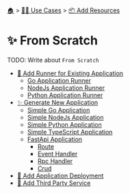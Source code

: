 <!--startTocHeader-->
[🏠](../../../README.md) > [👷🏽 Use Cases](../../README.md) > [📦 Add Resources](../README.md)
# ✨ From Scratch
<!--endTocHeader-->

TODO: Write about `From Scratch`

<!--startTocSubtopic-->
- [🏃 Add Runner for Existing Application](add-runner-for-existing-application/README.md)
  - [Go Application Runner](add-runner-for-existing-application/go-application-runner.md)
  - [NodeJs Application Runner](add-runner-for-existing-application/node-js-application-runner.md)
  - [Python Application Runner](add-runner-for-existing-application/python-application-runner.md)
- [✨ Generate New Application](generate-new-application/README.md)
  - [Simple Go Application](generate-new-application/simple-go-application.md)
  - [Simple NodeJs Application](generate-new-application/simple-node-js-application.md)
  - [Simple Python Application](generate-new-application/simple-python-application.md)
  - [Simple TypeScript Application](generate-new-application/simple-type-script-application.md)
  - [FastApi Application](generate-new-application/fast-api-application/README.md)
    - [Route](generate-new-application/fast-api-application/route.md)
    - [Event Handler](generate-new-application/fast-api-application/event-handler.md)
    - [Rpc Handler](generate-new-application/fast-api-application/rpc-handler.md)
    - [Crud](generate-new-application/fast-api-application/crud.md)
- [🚢 Add Application Deployment](add-application-deployment.md)
- [🥉 Add Third Party Service](add-third-party-service.md)
<!--endTocSubtopic-->